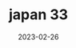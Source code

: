 ---
weight: 33
images: 
- /images/Japan/DSCF0150.jpg
title: japan 33
date: 2023-02-26
tags:
- japan
---